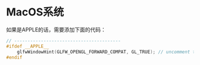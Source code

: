 # MacOS系统
如果是APPLE的话，需要添加下面的代码：
```C++
// ----------------------------------------
#ifdef __APPLE__
	glfwWindowHint(GLFW_OPENGL_FORWARD_COMPAT, GL_TRUE); // uncomment this statement to fix compilation on OS X
#endif

```